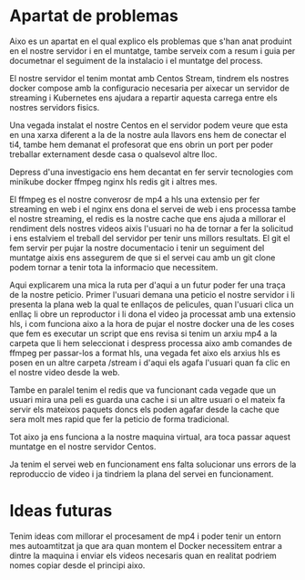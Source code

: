 # Apartat de problemas

Aixo es un apartat en el qual explico els problemas que s'han anat produint en el nostre servidor i en el muntatge, tambe serveix com a resum i guia per documetnar el seguiment de la instalacio i el muntatge del process.

El nostre servidor el tenim montat amb Centos Stream, tindrem els nostres docker compose amb la configuracio necesaria per aixecar un servidor de streaming i Kubernetes ens ajudara a repartir aquesta carrega entre els nostres servidors fisics.

Una vegada instalat el nostre Centos en el servidor podem veure que esta en una xarxa diferent a la de la nostre aula llavors ens hem de conectar el ti4, tambe hem demanat el profesorat que ens obrin un port per poder treballar externament desde casa o qualsevol altre lloc.

Depress d'una investigacio ens hem decantat en fer servir tecnologies com minikube docker ffmpeg nginx hls redis git i altres mes.

El ffmpeg es el nostre converosr de mp4 a hls una extensio per fer streaming en web i el nginx ens dona el servei de web i ens processa tambe el nostre streaming, el redis es la nostre cache que ens ajuda a millorar el rendiment dels nostres videos aixis l'usuari no ha de tornar a fer la solicitud i ens estalviem el treball del servidor per tenir uns millors resultats.
El git el fem servir per pujar la nostre documentacio i tenir un seguiment del muntatge aixis ens assegurem de que si el servei cau amb un git clone podem tornar a tenir tota la informacio que necessitem.

Aqui explicarem una mica la ruta per d'aqui a un futur poder fer una traça de la nostre peticio.
Primer l'usuari demana una peticio el nostre servidor i li presenta la plana web la qual te enllaços de pelicules, quan l'usuari clica un enllaç li obre un reproductor i li dona el video ja processat amb una extensio hls, i com funciona aixo  a la hora de pujar el nostre docker una de les coses que fem es executar un script que ens revisa si tenim un arxiu mp4 a la carpeta que li hem seleccionat i despress processa aixo amb comandes de ffmpeg per passar-los a format hls, una vegada fet aixo els arxius hls es posen en un altre carpeta /stream i d'aqui els agafa l'usuari quan fa clic en el nostre video desde la web.

Tambe en paralel tenim el redis que va funcionant cada vegade que un usuari mira una peli es guarda una cache i si un altre usuari o el mateix fa servir els mateixos paquets doncs els poden agafar desde la cache que sera molt mes rapid que fer la peticio de forma tradicional.

Tot aixo ja ens funciona a la nostre maquina virtual, ara toca passar aquest muntatge en el nostre servidor Centos.

Ja tenim el servei web en funcionament ens falta solucionar uns errors de la reproduccio de video i ja tindriem la plana del servei en funcionament.

# Ideas futuras
Tenim ideas com millorar el procesament de mp4 i poder tenir un entorn mes autoamtitzat ja que ara quan montem el Docker necessitem entrar a dintre la maquina i enviar els videos necesaris quan en realitat podriem nomes copiar desde el principi aixo.
